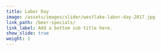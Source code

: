 ```yaml
---
title: Labor Day
image: /assets/images/slider/westlake-labor-day-2017.jpg
link_path: /beer-specials/
link_label: Add a bottom sub title here.
show_slide: true
weight: 1
---
```




